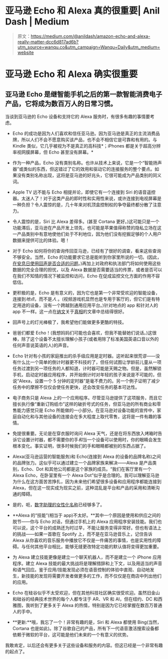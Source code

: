 # 亚马逊 Echo 和 Alexa 真的很重要| Anil Dash | Medium

> 原文：<https://medium.com/@anildash/amazon-echo-and-alexa-really-matter-dcc6d817ad6b?utm_source=wanqu.co&utm_campaign=Wanqu+Daily&utm_medium=website>

# 亚马逊 Echo 和 Alexa 确实很重要

## 亚马逊 Echo 是继智能手机之后的第一款智能消费电子产品，它将成为数百万人的日常习惯。

当谈到亚马逊的 Echo 设备和支持它的 Alexa 服务时，有很多有趣的事情要考虑。

*   Echo 的成功是因为人们喜欢和信任亚马逊。因为亚马逊是真正的主流消费品牌，所以人们不会不愿意购买该产品，也不会不相信它是可靠和有用的。与 Kindle 类似，它几乎被视为不是真正的高科技*；iPhones 都是关于超高分辨率视网膜屏幕，但 Echo 甚至没有屏幕。*
*   作为一种产品，Echo 没有类别名称。也许从技术上来说，它是一个“智能扬声器”或类似的东西，但这错过了它的效用和驱动它的连接服务的整个要点。如果没有类别名称出现，这将是亚马逊的好兆头，它很可能成为产品类别的同义词。



*   Apple TV 远不能与 Echo 相提并论，即使它有一个连接到 Siri 的语音遥控器。太迷人了！对于这类产品的即时性和实用性来说，或许连接到电视屏幕是一种负担？令人震惊的是，几十年来对机顶盒控制权的争夺最终都分散了注意力。
*   令人震惊的是，Siri 比 Alexa 差得多。(甚至 Cortana 更好。)这可能只是一个功能滞后，亚马逊在产品开发上领先，也可能是苹果值得称赞的隐私立场在这一产品类别中有意地使他们处于不利地位，因为他们没有挖掘足够的个人用户数据来提供可比的体验。嗯！
*   对于 Echo 如何将你的查询传回亚马逊，已经有了很好的调查，看来这些查询不够安全。当然，Echo 的功能要求它总是能听到你家里所说的一切。(因此，[在安息日使用回声是否合适的问题](http://5tjt.com/the-amazon-echo-and-shabbos-2/)。)再加上对政府和执法部门将如何使用这些数据的完全合理的担忧，以及 Alexa 数据是否需要适当的传票，或者是否可以在我们不知情的情况下被监控和访问，Echo 在促成监控文化方面的作用不容低估。



*   更积极的是，Echo 是有意义的，因为它也是第一个非常受欢迎的智能设备，连接到*地点*，而不是*人* 。(视频游戏机显然也是专用于客厅的，但它们是有特定用途的设备，没有一个跨越到通用应用平台。)针对地点的 app 和针对人的 app 不一样。这一点在[纳文](https://medium.com/u/2705cd8c9663?source=post_page-----dcc6d817ad6b--------------------------------)关于[真相](http://x.naveen.com/post/82921168991/wearables-versus-thereables)的文章中总结得很好。
*   回声号上的灯光棒极了，我希望他们能做更多更酷的特技。
*   爸爸们都爱 Echo！(我想妈妈们可能也会喜欢，但我不能替她们说话。)这很棒，除了这个设备不太擅长理解小孩子(或者用除了标准美国英语口音以外的任何声音说英语的人)的声音。



*   Echo 针对有小孩的家庭推出的杀手级应用是定时器。这听起来很荒谬——没有什么比一个简单的倒计时器更不科技的了，但任何试图让学龄前儿童从一项任务过渡到另一项任务的人都知道，计时器可能是天赐之物。但是，虽然解锁手机，启动定时器应用程序，并开始倒计时对年轻的孩子来说是不可能的，但说“Alexa，设置一个 5 分钟的定时器”是毫不费力的。另一个例子证明了减少任务中的摩擦不仅仅会使任务更快，还会改变任务的基本可达性。
*   电子商务只是 Alexa 上的一个应用程序。尽管亚马逊提供了这项服务，而且它擅长执行像“重新订购纸巾”这样的破折号式的任务，但亚马逊的所有商业和零售能力感觉只是 Echo 所能做的一小部分。在亚马逊对设备功能的宣传中，家庭自动化和与其他设备的连接会在多大程度上取代零售，这将是一件有趣的事情。
*   免提很重要。无论是在穿衣服时询问 Alexa 天气，还是在将东西放入烤箱时告诉它设置计时器，都不需要你的手*和*当一个设备可以使用时，你的眼睛会发生根本变化。事实证明，很多时候我们的手和眼睛都被别的东西占据了。
*   Alexa(亚马逊运营的智能服务)和 Echo(连接到 Alexa 的设备的品牌名称)之间的品牌张力。这似乎可以通过建立一个品牌家族来解决——Alexa 是产品类别，Echo、Dot 和其他公司都是这个家族的成员。“我们在客厅里有一个 Alexa Echo，在卧室里有一个 Alexa Dot”似乎是合理的。我可以理解亚马逊为什么在这方面苦苦挣扎，因为未来他们希望很多设备和应用程序都能连接到 Alexa，但在这一现实成为现实之前，这种混乱是平台和产品的采用和清晰沟通的障碍。
*   是的，呃，[数字助理的女性化名称](http://www.theatlantic.com/technology/archive/2016/03/why-do-so-many-digital-assistants-have-feminine-names/475884/)已经够多了。
*   **Alexa 的“技能”(相当于 app)不太好。**其中一个原因是使用和供应之间的脱节——你与 Echo 对话，但通过手机上的 Alexa 应用程序安装技能。我们也可以说，这个平台的成熟还为时过早，不能让服务变得非常好。但也有语法上的挑战——如果一首歌在 Spotify 上，而不是在亚马逊音乐上，记住告诉 Alexa 从你喜欢的音乐服务中播放它不仅是一件痛苦的事情，也是实用性的障碍。与任何其他平台相比，能够无缝更改特定功能的默认值将变得更加重要。
*   为 Alexa 建立技能更像是建立一个聊天机器人，而不是建立一个 iPhone 应用程序。建立 Alexa 技能的最大挑战将是理解措辞和上下文，以及用适当的声音和语气回应。鉴于应用/技能发现必须在语音控制的体验中直观、自动地发生，新技能的发现将需要开发者做更多的工作，而不仅仅是在商店中列出他们的应用。
*   Echo 在硅谷似乎不太受欢迎，但在其他科技社区确实很受欢迎。虽然旧金山和硅谷的经典技术世界的每个人都专注于 AR、VR 和 AI，但在纽约、DC 和西雅图，我听到了更多关于 Alexa 的热情，特别是因为它已经掌握在数百万普通人的手中。
*   **更新:**哦，我忘了一个！非常有趣的是，Siri 和 Alexa 都使用 Bing(当然，Cortana 也是如此)。除了谷歌自己的产品，所有下一代语音激活搜索设备都依赖于微软的平台，这可能是他们未来的一个有意义的优势。

我敢肯定，以后还会有更多关于这些设备和服务的内容。但这已经是一个非常有趣的起点了。





